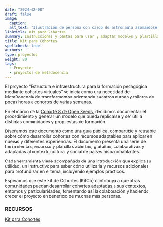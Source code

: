 ```yaml
---
date: "2024-02-08"
draft: false
image:
  caption: 
  alt_text: "Ilustración de persona con casco de astronauta asomandose en una caja"
linktitle: Kit para Cohortes
summary: Instrucciones y pautas para usar y adaptar modelos y plantillas útiles para el desarrollo de la estructura e infraestructura de cohortes de formación en Ciencia Abierta.. 
title: Kit para Cohortes
spellcheck: true
authors: 
type: proyectos
weight: 80
tags:
  - Proyectos
  - proyectos de metadocencia
---
```




El proyecto “Estructura e infraestructura para la formación pedagógica mediante cohortes virtuales” se inicia como una necesidad de MetaDocencia de transformarnos orientando nuestros cursos y talleres de pocas horas a cohortes de varias semanas. 

En el marco de la [Cohorte 8 de Open Seeds](https://openlifesci.org/openseeds/ ""), decidimos documentar el procedimiento y generar un modelo que pueda replicarse y ser útil a distintas comunidades y propuestas de formación.

Diseñamos este documento como una guía pública, compartible y reusable sobre cómo desarrollar cohortes con recursos adaptables para aplicar en nuevas y diferentes experiencias. El documento presenta una serie de herramientas, recursos y plantillas abiertas, gratuitas, colaborativas y adaptadas al contexto cultural y social de países hispanohablantes. 

Cada herramienta viene acompañada de una introducción que explica su utilidad, un instructivo para saber cómo utilizarla y recursos adicionales para profundizar en el tema, incluyendo ejemplos prácticos.

Esperamos que este Kit de Cohortes (KitCo) contribuya a que otras comunidades puedan desarrollar cohortes adaptadas a sus contextos, entornos y particularidades, fomentando así la colaboración y haciendo crecer el proyecto en beneficio de muchas más personas.


### RECURSOS
[Kit para Cohortes](https://zenodo.org/records/10689695)




